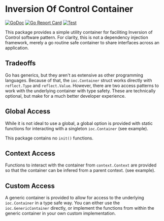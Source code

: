 # Inversion Of Control Container

[![GoDoc](https://godoc.org/github.com/renevo/ioc?status.svg)](https://godoc.org/github.com/renevo/ioc)
[![Go Report Card](https://goreportcard.com/badge/github.com/renevo/ioc)](https://goreportcard.com/report/github.com/renevo/ioc)
[![Test](https://github.com/renevo/ioc/actions/workflows/test.yml/badge.svg)](https://github.com/renevo/ioc/actions/workflows/test.yml)

This package provides a simple utility container for faciliting Inversion of Control software pattern. For clarity, this is not a dependency injection framework, merely a go routine safe container to share interfaces across an application.

## Tradeoffs

Go has generics, but they aren't as extensive as other programming languages. Because of that, the `ioc.Container` struct works directly with `reflect.Type` and `reflect.Value`. However, there are two access patterns to work with the underlying container with type safety. These are technically optional, but make for a much better developer experience.

## Global Access

While it is not ideal to use a global, a global option is provided with static functions for interacting with a singleton `ioc.Container` (see example).

This package contains no `init()` functions.

## Context Access

Functions to interact with the container from `context.Context` are provided so that the container can be infered from a parent context. (see example).

## Custom Access

A generic container is provided to allow for access to the underlying `ioc.Container` in a type safe way. You can either use the `ioc.GenericContainer` directly, or implement the functions from within the generic container in your own custom implementation.
